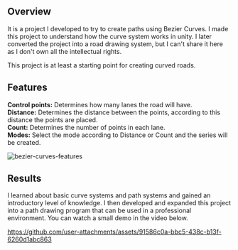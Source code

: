 
## Overview

It is a project I developed to try to create paths using Bezier Curves. I made this project to understand how the curve system works in unity. I later converted the project into a road drawing system, but I can't share it here as I don't own all the intellectual rights.

This project is at least a starting point for creating curved roads.

## Features

**Control points:** Determines how many lanes the road will have.  
**Distance:** Determines the distance between the points, according to this distance the points are placed.  
**Count:** Determines the number of points in each lane.  
**Modes:** Select the mode according to Distance or Count and the series will be created.

![bezier-curves-features](https://github.com/user-attachments/assets/a816b578-72ba-4efa-bf34-d7135a2bdfdc)

## Results

I learned about basic curve systems and path systems and gained an introductory level of knowledge. I then developed and expanded this project into a path drawing program that can be used in a professional environment. You can watch a small demo in the video below.

https://github.com/user-attachments/assets/91586c0a-bbc5-438c-b13f-6260d1abc863
